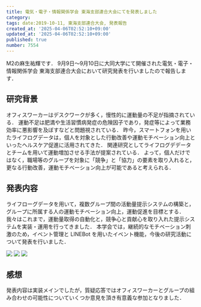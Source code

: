 ```yaml
---
title: 電気・電子・情報関係学会 東海支部連合大会にてを発表しました
category:
tags: date:2019-10-11, 東海支部連合大会, 発表報告
created_at: '2025-04-06T02:52:10+09:00'
updated_at: '2025-04-06T02:52:10+09:00'
published: true
number: 7554
---
```



M2の麻生祐輝です．
9月9日〜9月10日に大同大学にて開催された電気・電子・情報関係学会 東海支部連合大会において研究発表を行いましたので報告します．

## 研究背景
オフィスワーカーはデスクワークが多く，慢性的に運動量の不足が指摘されている．
運動不足は肥満や生活習慣病発症の危険因子であり，発症等によって業務効率に悪影響を及ぼすなどと問題視されている．
昨今，スマートフォンを用いたライフログデータは，個人を対象とした行動改善や運動モチベーション向上といったヘルスケア促進に活用されてきた．
関連研究としてライフログデデータとチームを用いて運動増加させる手法が提案されている．
よって，個人だけではなく，職場等のグループを対象に「競争」と「協力」の要素を取り入れると，更なる行動改善，運動モチベーション向上が可能であると考えられる．
 
## 発表内容
ライフローグデータを用いて，複数グループ間の活動量提示システムの構築と，グループに所属する人の運動モチベーション向上，運動促進を目標とする．
我々はこれまで，運動量取得の自動化と，競争心と貢献心を取り入れた提示システムを実装・運用を行ってきました．
本学会では，継続的なモチベーション刺激のため，イベント管理と LINEBot を用いたイベント機能，今後の研究活動について発表を行いました．

<img src="https://img.esa.io/uploads/production/attachments/13979/2025/04/06/148142/99d7b7a7-b957-4574-950b-ad118cfa05e9.webp" loading='lazy' />

<img src="https://img.esa.io/uploads/production/attachments/13979/2025/04/06/148142/660762f9-d47d-4f1d-a1b3-72ebff0e5283.webp" loading='lazy' />

<img src="https://img.esa.io/uploads/production/attachments/13979/2025/04/06/148142/190442a2-473c-4590-b3f3-b27521ef07da.webp" loading='lazy' />

## 感想
発表内容は実装メインでしたが，質疑応答ではオフィスワーカーとグループの組み合わせの可能性についていくつか意見を頂き有意義な参加となりました．

